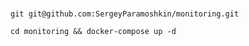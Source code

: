 ### 


```git git@github.com:SergeyParamoshkin/monitoring.git```

```cd monitoring && docker-compose up -d```



